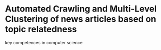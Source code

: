 # Automated Crawling and Multi-Level Clustering of news articles based on topic relatedness
key competences in computer science
